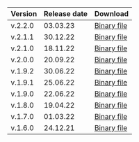 Version | Release date | Download
:--- | :--- | :---
v.2.2.0 | 03.03.23 | [Binary file](https://storage.yandexcloud.net/yandexcloud-ydb/release/2.2.0/windows/amd64/ydb.exe)
v.2.1.1 | 30.12.22 | [Binary file](https://storage.yandexcloud.net/yandexcloud-ydb/release/2.1.1/windows/amd64/ydb.exe)
v.2.1.0 | 18.11.22 | [Binary file](https://storage.yandexcloud.net/yandexcloud-ydb/release/2.1.0/windows/amd64/ydb.exe)
v.2.0.0 | 20.09.22 | [Binary file](https://storage.yandexcloud.net/yandexcloud-ydb/release/2.0.0/windows/amd64/ydb.exe)
v.1.9.2 | 30.06.22 | [Binary file](https://storage.yandexcloud.net/yandexcloud-ydb/release/1.9.2/windows/amd64/ydb.exe)
v.1.9.1 | 25.06.22 | [Binary file](https://storage.yandexcloud.net/yandexcloud-ydb/release/1.9.1/windows/amd64/ydb.exe)
v.1.9.0 | 22.06.22 | [Binary file](https://storage.yandexcloud.net/yandexcloud-ydb/release/1.9.0/windows/amd64/ydb.exe)
v.1.8.0 | 19.04.22 | [Binary file](https://storage.yandexcloud.net/yandexcloud-ydb/release/1.8.0/windows/amd64/ydb.exe)
v.1.7.0 | 01.03.22 | [Binary file](https://storage.yandexcloud.net/yandexcloud-ydb/release/1.7.0/windows/amd64/ydb.exe)
v.1.6.0 | 24.12.21 | [Binary file](https://storage.yandexcloud.net/yandexcloud-ydb/release/1.6.0/windows/amd64/ydb.exe)
